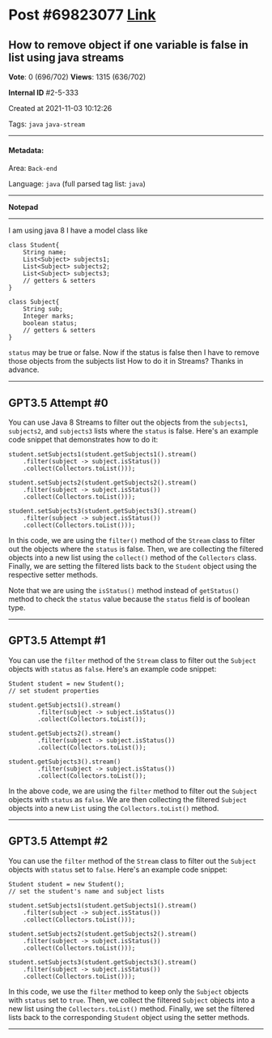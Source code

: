 
# Post \#69823077 [Link](https://stackoverflow.com/questions/69823077/)

## How to remove object if one variable is false in list using java streams

**Vote**: 0 (696/702) **Views**: 1315 (636/702) 

**Internal ID** \#2-5-333

Created at 2021-11-03 10:12:26

Tags: `java` `java-stream`

----------

#### Metadata:

Area: `Back-end`

Language: `java` (full parsed tag list: `java`)

----------

**Notepad**


----------

I am using java 8
I have a model class like
```
class Student{
    String name;
    List<Subject> subjects1;
    List<Subject> subjects2;
    List<Subject> subjects3;
    // getters & setters
}

class Subject{
    String sub;
    Integer marks;
    boolean status;
    // getters & setters
}
```

`status` may be true or false.
Now if the status is false then I have to remove those objects from the subjects list
How to do it in Streams?
Thanks in advance.


----------
        
## GPT3.5 Attempt \#0

You can use Java 8 Streams to filter out the objects from the `subjects1`, `subjects2`, and `subjects3` lists where the `status` is false. Here's an example code snippet that demonstrates how to do it:

```
student.setSubjects1(student.getSubjects1().stream()
    .filter(subject -> subject.isStatus())
    .collect(Collectors.toList()));

student.setSubjects2(student.getSubjects2().stream()
    .filter(subject -> subject.isStatus())
    .collect(Collectors.toList()));

student.setSubjects3(student.getSubjects3().stream()
    .filter(subject -> subject.isStatus())
    .collect(Collectors.toList()));
```

In this code, we are using the `filter()` method of the `Stream` class to filter out the objects where the `status` is false. Then, we are collecting the filtered objects into a new list using the `collect()` method of the `Collectors` class. Finally, we are setting the filtered lists back to the `Student` object using the respective setter methods.

Note that we are using the `isStatus()` method instead of `getStatus()` method to check the `status` value because the `status` field is of boolean type.

--------

## GPT3.5 Attempt \#1

You can use the `filter` method of the `Stream` class to filter out the `Subject` objects with `status` as `false`. Here's an example code snippet:

```
Student student = new Student();
// set student properties

student.getSubjects1().stream()
        .filter(subject -> subject.isStatus())
        .collect(Collectors.toList());

student.getSubjects2().stream()
        .filter(subject -> subject.isStatus())
        .collect(Collectors.toList());

student.getSubjects3().stream()
        .filter(subject -> subject.isStatus())
        .collect(Collectors.toList());
```

In the above code, we are using the `filter` method to filter out the `Subject` objects with `status` as `false`. We are then collecting the filtered `Subject` objects into a new `List` using the `Collectors.toList()` method.

--------

## GPT3.5 Attempt \#2

You can use the `filter` method of the `Stream` class to filter out the `Subject` objects with `status` set to `false`. Here's an example code snippet:

```
Student student = new Student();
// set the student's name and subject lists

student.setSubjects1(student.getSubjects1().stream()
    .filter(subject -> subject.isStatus())
    .collect(Collectors.toList()));

student.setSubjects2(student.getSubjects2().stream()
    .filter(subject -> subject.isStatus())
    .collect(Collectors.toList()));

student.setSubjects3(student.getSubjects3().stream()
    .filter(subject -> subject.isStatus())
    .collect(Collectors.toList()));
```

In this code, we use the `filter` method to keep only the `Subject` objects with `status` set to `true`. Then, we collect the filtered `Subject` objects into a new list using the `Collectors.toList()` method. Finally, we set the filtered lists back to the corresponding `Student` object using the setter methods.

--------
